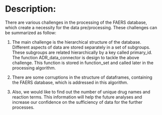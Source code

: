 

# Description:
There are various challenges in the processing of the FAERS database, which create a necessity for the data pre/processing.
These challenges can be summarized as follow:


1. The main challenge is the hierarchical structure of the database. Different aspects of data are stored separately in a set of subgroups. These subgroups are related
hierarchically by a key called primary_id. The function ADR_data_connector is design to tackle the above challenge. This function is stored in function_set and called later in the processing algorithm.


2. There are some corruptions in the structure of dataframes, containing the FAERS database, which is addressed in this algorithm.


3. Also, we would like to find out the number of unique drug names and reaction terms.
This information will help the future analyses and increase our confidence on the sufficiency of data for the further processes.
